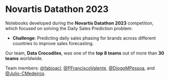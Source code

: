 # Novartis Datathon 2023

Notebooks developed during the **Novartis Datathon 2023** competition, which focused on solving the Daily Sales Prediction problem:

- **Challenge**: Predicting daily sales phasing for brands across different countries to improve sales forecasting.

Our team, **Data Crocodiles**, was one of the **top 8 teams** out of more than **30 teams** worldwide.

Team members: [@fabioacl](https://github.com/fabioacl), [@PFranciscoValente](https://github.com/PFranciscoValente), [@DiogoMPessoa](https://github.com/DiogoMPessoa), and [@Julio-CMedeiros](https://github.com/Julio-CMedeiros).
